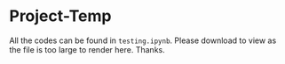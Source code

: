 # Project-Temp

All the codes can be found in `testing.ipynb`. Please download to view as the file is too large to render here. Thanks.
